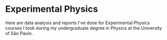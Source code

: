 # Experimental Physics 
Here are data analysis and reports I've done for Experimental Physics courses I took
during my undergraduate degree in Physics at the University of São Paulo.  
